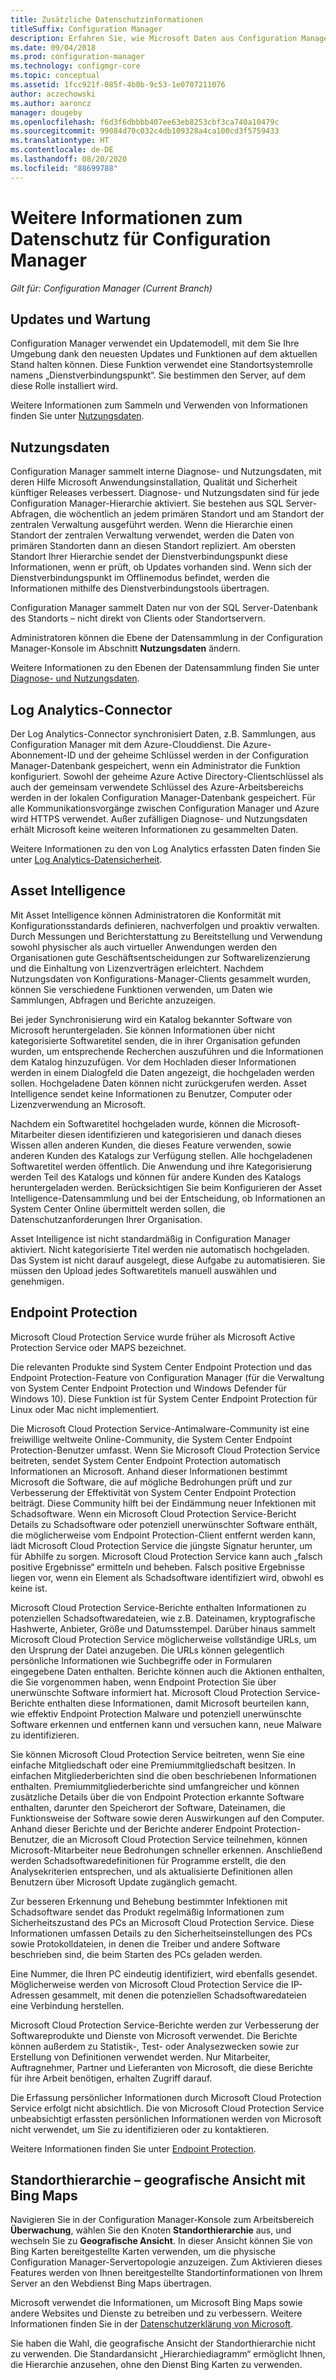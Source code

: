 ```yaml
---
title: Zusätzliche Datenschutzinformationen
titleSuffix: Configuration Manager
description: Erfahren Sie, wie Microsoft Daten aus Configuration Manager sammelt und verwendet.
ms.date: 09/04/2018
ms.prod: configuration-manager
ms.technology: configmgr-core
ms.topic: conceptual
ms.assetid: 1fcc921f-085f-4b0b-9c53-1e0707211076
author: aczechowski
ms.author: aaroncz
manager: dougeby
ms.openlocfilehash: f6d3f6dbbbb407ee63eb8253cbf3ca740a10479c
ms.sourcegitcommit: 99084d70c032c4db109328a4ca100cd3f5759433
ms.translationtype: HT
ms.contentlocale: de-DE
ms.lasthandoff: 08/20/2020
ms.locfileid: "88699788"
---
```

# <a name="additional-information-about-privacy-for-configuration-manager"></a>Weitere Informationen zum Datenschutz für Configuration Manager

*Gilt für: Configuration Manager (Current Branch)*


## <a name="updates-and-servicing"></a>Updates und Wartung

Configuration Manager verwendet ein Updatemodell, mit dem Sie Ihre Umgebung dank den neuesten Updates und Funktionen auf dem aktuellen Stand halten können. Diese Funktion verwendet eine Standortsystemrolle namens „Dienstverbindungspunkt“. Sie bestimmen den Server, auf dem diese Rolle installiert wird. 

Weitere Informationen zum Sammeln und Verwenden von Informationen finden Sie unter [Nutzungsdaten](#usage-data).



## <a name="usage-data"></a>Nutzungsdaten

Configuration Manager sammelt interne Diagnose- und Nutzungsdaten, mit deren Hilfe Microsoft Anwendungsinstallation, Qualität und Sicherheit künftiger Releases verbessert.
Diagnose- und Nutzungsdaten sind für jede Configuration Manager-Hierarchie aktiviert. Sie bestehen aus SQL Server-Abfragen, die wöchentlich an jedem primären Standort und am Standort der zentralen Verwaltung ausgeführt werden. Wenn die Hierarchie einen Standort der zentralen Verwaltung verwendet, werden die Daten von primären Standorten dann an diesen Standort repliziert. Am obersten Standort Ihrer Hierarchie sendet der Dienstverbindungspunkt diese Informationen, wenn er prüft, ob Updates vorhanden sind. Wenn sich der Dienstverbindungspunkt im Offlinemodus befindet, werden die Informationen mithilfe des Dienstverbindungstools übertragen.

Configuration Manager sammelt Daten nur von der SQL Server-Datenbank des Standorts – nicht direkt von Clients oder Standortservern.

Administratoren können die Ebene der Datensammlung in der Configuration Manager-Konsole im Abschnitt **Nutzungsdaten** ändern.

Weitere Informationen zu den Ebenen der Datensammlung finden Sie unter [Diagnose- und Nutzungsdaten](../diagnostics/diagnostics-and-usage-data.md).



## <a name="log-analytics-connector"></a>Log Analytics-Connector

Der Log Analytics-Connector synchronisiert Daten, z.B. Sammlungen, aus Configuration Manager mit dem Azure-Clouddienst. Die Azure-Abonnement-ID und der geheime Schlüssel werden in der Configuration Manager-Datenbank gespeichert, wenn ein Administrator die Funktion konfiguriert. Sowohl der geheime Azure Active Directory-Clientschlüssel als auch der gemeinsam verwendete Schlüssel des Azure-Arbeitsbereichs werden in der lokalen Configuration Manager-Datenbank gespeichert. Für alle Kommunikationsvorgänge zwischen Configuration Manager und Azure wird HTTPS verwendet. Außer zufälligen Diagnose- und Nutzungsdaten erhält Microsoft keine weiteren Informationen zu gesammelten Daten. 

Weitere Informationen zu den von Log Analytics erfassten Daten finden Sie unter [Log Analytics-Datensicherheit](/azure/log-analytics/log-analytics-data-security).



## <a name="asset-intelligence"></a>Asset Intelligence

Mit Asset Intelligence können Administratoren die Konformität mit Konfigurationsstandards definieren, nachverfolgen und proaktiv verwalten. Durch Messungen und Berichterstattung zu Bereitstellung und Verwendung sowohl physischer als auch virtueller Anwendungen werden den Organisationen gute Geschäftsentscheidungen zur Softwarelizenzierung und die Einhaltung von Lizenzverträgen erleichtert. Nachdem Nutzungsdaten von Konfigurations-Manager-Clients gesammelt wurden, können Sie verschiedene Funktionen verwenden, um Daten wie Sammlungen, Abfragen und Berichte anzuzeigen.

Bei jeder Synchronisierung wird ein Katalog bekannter Software von Microsoft heruntergeladen. Sie können Informationen über nicht kategorisierte Softwaretitel senden, die in ihrer Organisation gefunden wurden, um entsprechende Recherchen auszuführen und die Informationen dem Katalog hinzuzufügen. Vor dem Hochladen dieser Informationen werden in einem Dialogfeld die Daten angezeigt, die hochgeladen werden sollen. Hochgeladene Daten können nicht zurückgerufen werden. Asset Intelligence sendet keine Informationen zu Benutzer, Computer oder Lizenzverwendung an Microsoft.

Nachdem ein Softwaretitel hochgeladen wurde, können die Microsoft-Mitarbeiter diesen identifizieren und kategorisieren und danach dieses Wissen allen anderen Kunden, die dieses Feature verwenden, sowie anderen Kunden des Katalogs zur Verfügung stellen. Alle hochgeladenen Softwaretitel werden öffentlich. Die Anwendung und ihre Kategorisierung werden Teil des Katalogs und können für andere Kunden des Katalogs heruntergeladen werden. Berücksichtigen Sie beim Konfigurieren der Asset Intelligence-Datensammlung und bei der Entscheidung, ob Informationen an System Center Online übermittelt werden sollen, die Datenschutzanforderungen Ihrer Organisation.

Asset Intelligence ist nicht standardmäßig in Configuration Manager aktiviert. Nicht kategorisierte Titel werden nie automatisch hochgeladen. Das System ist nicht darauf ausgelegt, diese Aufgabe zu automatisieren. Sie müssen den Upload jedes Softwaretitels manuell auswählen und genehmigen.



## <a name="endpoint-protection"></a>Endpoint Protection

Microsoft Cloud Protection Service wurde früher als Microsoft Active Protection Service oder MAPS bezeichnet.

Die relevanten Produkte sind System Center Endpoint Protection und das Endpoint Protection-Feature von Configuration Manager (für die Verwaltung von System Center Endpoint Protection und Windows Defender für Windows 10). Diese Funktion ist für System Center Endpoint Protection für Linux oder Mac nicht implementiert.

Die Microsoft Cloud Protection Service-Antimalware-Community ist eine freiwillige weltweite Online-Community, die System Center Endpoint Protection-Benutzer umfasst. Wenn Sie Microsoft Cloud Protection Service beitreten, sendet System Center Endpoint Protection automatisch Informationen an Microsoft. Anhand dieser Informationen bestimmt Microsoft die Software, die auf mögliche Bedrohungen prüft und zur Verbesserung der Effektivität von System Center Endpoint Protection beiträgt. Diese Community hilft bei der Eindämmung neuer Infektionen mit Schadsoftware. Wenn ein Microsoft Cloud Protection Service-Bericht Details zu Schadsoftware oder potenziell unerwünschter Software enthält, die möglicherweise vom Endpoint Protection-Client entfernt werden kann, lädt Microsoft Cloud Protection Service die jüngste Signatur herunter, um für Abhilfe zu sorgen. Microsoft Cloud Protection Service kann auch „falsch positive Ergebnisse“ ermitteln und beheben. Falsch positive Ergebnisse liegen vor, wenn ein Element als Schadsoftware identifiziert wird, obwohl es keine ist. 

Microsoft Cloud Protection Service-Berichte enthalten Informationen zu potenziellen Schadsoftwaredateien, wie z.B. Dateinamen, kryptografische Hashwerte, Anbieter, Größe und Datumsstempel. Darüber hinaus sammelt Microsoft Cloud Protection Service möglicherweise vollständige URLs, um den Ursprung der Datei anzugeben. Die URLs können gelegentlich persönliche Informationen wie Suchbegriffe oder in Formularen eingegebene Daten enthalten. Berichte können auch die Aktionen enthalten, die Sie vorgenommen haben, wenn Endpoint Protection Sie über unerwünschte Software informiert hat. Microsoft Cloud Protection Service-Berichte enthalten diese Informationen, damit Microsoft beurteilen kann, wie effektiv Endpoint Protection Malware und potenziell unerwünschte Software erkennen und entfernen kann und versuchen kann, neue Malware zu identifizieren.

Sie können Microsoft Cloud Protection Service beitreten, wenn Sie eine einfache Mitgliedschaft oder eine Premiummitgliedschaft besitzen. In einfachen Mitgliederberichten sind die oben beschriebenen Informationen enthalten. Premiummitgliederberichte sind umfangreicher und können zusätzliche Details über die von Endpoint Protection erkannte Software enthalten, darunter den Speicherort der Software, Dateinamen, die Funktionsweise der Software sowie deren Auswirkungen auf den Computer. Anhand dieser Berichte und der Berichte anderer Endpoint Protection-Benutzer, die an Microsoft Cloud Protection Service teilnehmen, können Microsoft-Mitarbeiter neue Bedrohungen schneller erkennen. Anschließend werden Schadsoftwaredefinitionen für Programme erstellt, die den Analysekriterien entsprechen, und als aktualisierte Definitionen allen Benutzern über Microsoft Update zugänglich gemacht.

Zur besseren Erkennung und Behebung bestimmter Infektionen mit Schadsoftware sendet das Produkt regelmäßig Informationen zum Sicherheitszustand des PCs an Microsoft Cloud Protection Service. Diese Informationen umfassen Details zu den Sicherheitseinstellungen des PCs sowie Protokolldateien, in denen die Treiber und andere Software beschrieben sind, die beim Starten des PCs geladen werden.

Eine Nummer, die Ihren PC eindeutig identifiziert, wird ebenfalls gesendet. Möglicherweise werden von Microsoft Cloud Protection Service die IP-Adressen gesammelt, mit denen die potenziellen Schadsoftwaredateien eine Verbindung herstellen.

Microsoft Cloud Protection Service-Berichte werden zur Verbesserung der Softwareprodukte und Dienste von Microsoft verwendet. Die Berichte können außerdem zu Statistik-, Test- oder Analysezwecken sowie zur Erstellung von Definitionen verwendet werden. Nur Mitarbeiter, Auftragnehmer, Partner und Lieferanten von Microsoft, die diese Berichte für ihre Arbeit benötigen, erhalten Zugriff darauf.

Die Erfassung persönlicher Informationen durch Microsoft Cloud Protection Service erfolgt nicht absichtlich. Die von Microsoft Cloud Protection Service unbeabsichtigt erfassten persönlichen Informationen werden von Microsoft nicht verwendet, um Sie zu identifizieren oder zu kontaktieren.

Weitere Informationen finden Sie unter [Endpoint Protection](../../../protect/deploy-use/endpoint-protection.md).



## <a name="site-hierarchy--geographical-view-with-bing-maps"></a>Standorthierarchie – geografische Ansicht mit Bing Maps

Navigieren Sie in der Configuration Manager-Konsole zum Arbeitsbereich **Überwachung**, wählen Sie den Knoten **Standorthierarchie** aus, und wechseln Sie zu **Geografische Ansicht**. In dieser Ansicht können Sie von Bing Karten bereitgestellte Karten verwenden, um die physische Configuration Manager-Servertopologie anzuzeigen. Zum Aktivieren dieses Features werden von Ihnen bereitgestellte Standortinformationen von Ihrem Server an den Webdienst Bing Maps übertragen.

Microsoft verwendet die Informationen, um Microsoft Bing Maps sowie andere Websites und Dienste zu betreiben und zu verbessern. Weitere Informationen finden Sie in der [Datenschutzerklärung von Microsoft](https://privacy.microsoft.com/privacystatement).

Sie haben die Wahl, die geografische Ansicht der Standorthierarchie nicht zu verwenden. Die Standardansicht „Hierarchiediagramm“ ermöglicht Ihnen, die Hierarchie anzusehen, ohne den Dienst Bing Karten zu verwenden.